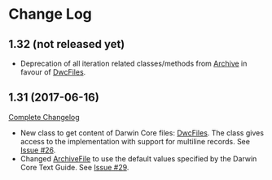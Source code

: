 # Change Log

## 1.32 (not released yet)
 * Deprecation of all iteration related classes/methods from [Archive](http://gbif.github.io/dwca-io/apidocs/org/gbif/dwca/io/Archive.html)
 in favour of [DwcFiles](http://gbif.github.io/dwca-io/apidocs/org/gbif/dwc/DwcFiles.html).

## 1.31 (2017-06-16)

[Complete Changelog](https://github.com/gbif/dwca-io/compare/dwca-io-1.30...dwca-io-1.31)

* New class to get content of Darwin Core files: [DwcFiles](http://gbif.github.io/dwca-io/apidocs/org/gbif/dwc/DwcFiles.html). The class gives access to the implementation with support for multiline records. See [Issue #26](https://github.com/gbif/dwca-io/issues/26).
* Changed [ArchiveFile](http://gbif.github.io/dwca-io/apidocs/org/gbif/dwca/io/ArchiveFile.html) to use the default values specified by the Darwin Core Text Guide. See [Issue #29](https://github.com/gbif/dwca-io/issues/29).